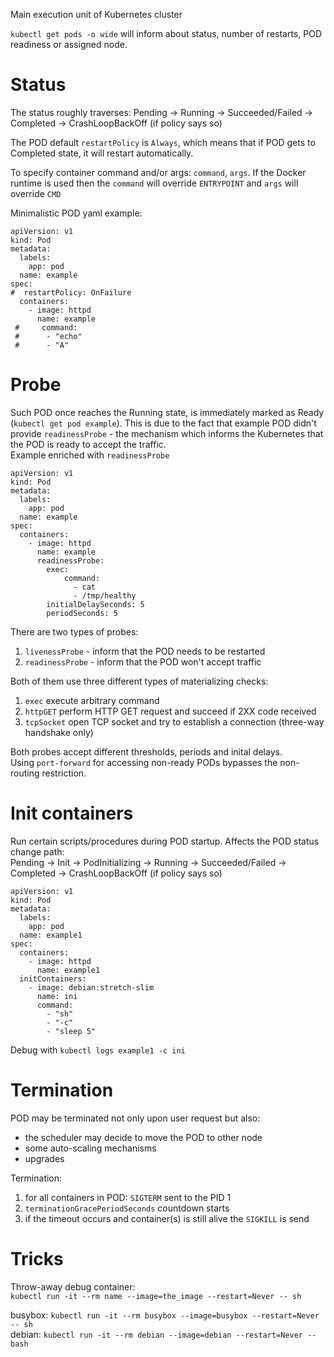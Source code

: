 Main execution unit of Kubernetes cluster
  
`kubectl get pods -o wide` will inform about status, number of restarts, POD readiness or assigned node.  

# Status
The status roughly traverses:
Pending -> Running -> Succeeded/Failed -> Completed -> CrashLoopBackOff (if policy says so)

The POD default `restartPolicy` is `Always`, which means that if POD gets to Completed state, it will restart automatically.

To specify container command and/or args: `command`, `args`. 
If the Docker runtime is used then the `command` will override `ENTRYPOINT` and `args` will override `CMD`

Minimalistic POD yaml example:
```
apiVersion: v1
kind: Pod
metadata:
  labels:
    app: pod
  name: example
spec:
#  restartPolicy: OnFailure
  containers:
    - image: httpd
      name: example
 #     command:
 #      - "echo"
 #      - "A"
```

# Probe
Such POD once reaches the Running state, is immediately marked as Ready (`kubectl get pod example`).
This is due to the fact that example POD didn't provide `readinessProbe` - the mechanism which informs the Kubernetes that
the POD is ready to accept the traffic.  
Example enriched with `readinessProbe`
```
apiVersion: v1
kind: Pod
metadata:
  labels:
    app: pod
  name: example
spec:
  containers:
    - image: httpd
      name: example
      readinessProbe:
        exec:
            command:
              - cat
              - /tmp/healthy
        initialDelaySeconds: 5
        periodSeconds: 5
```

There are two types of probes:
1. `livenessProbe` - inform that the POD needs to be restarted
2. `readinessProbe` - inform that the POD won't accept traffic

Both of them use three different types of materializing checks: 
1. `exec` execute arbitrary command
2. `httpGET` perform HTTP GET request and succeed if 2XX code received
3. `tcpSocket` open TCP socket and try to establish a connection (three-way handshake only)

Both probes accept different thresholds, periods and inital delays.  
Using `port-forward` for accessing non-ready PODs bypasses the non-routing restriction.

# Init containers
Run certain scripts/procedures during POD startup. 
Affects the POD status change path:  
Pending -> Init -> PodInitializing -> Running -> Succeeded/Failed -> Completed -> CrashLoopBackOff (if policy says so)  
```
apiVersion: v1
kind: Pod
metadata:
  labels:
    app: pod
  name: example1
spec:
  containers:
    - image: httpd
      name: example1
  initContainers:
    - image: debian:stretch-slim
      name: ini
      command:
        - "sh"
        - "-c"
        - "sleep 5"
```
Debug with `kubectl logs example1 -c ini`

# Termination
POD may be terminated not only upon user request but also:  
 - the scheduler may decide to move the POD to other node
 - some auto-scaling mechanisms
 - upgrades

Termination:  
1. for all containers in POD: `SIGTERM` sent to the PID 1
2. `terminationGracePeriodSeconds` countdown starts
3. if the timeout occurs and container(s) is still alive the `SIGKILL` is send

# Tricks

Throw-away debug container:  
`kubectl run -it --rm name --image=the_image --restart=Never -- sh `

busybox: `kubectl run -it --rm busybox --image=busybox --restart=Never -- sh`    
debian: `kubectl run -it --rm debian --image=debian --restart=Never -- bash`
